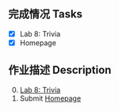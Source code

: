 ## 完成情况 Tasks

- [x] Lab 8: Trivia
- [x] Homepage

## 作业描述 Description

0. [Lab 8: Trivia](https://cs50.harvard.edu/x/2022/labs/8/)
1. Submit [Homepage](https://cs50.harvard.edu/x/2022/psets/8/homepage/)
